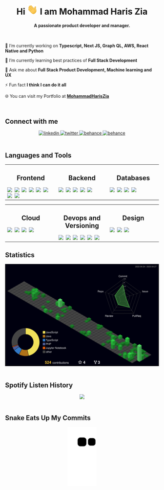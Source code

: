 <h1 align="center">Hi <img width="35" src="https://github.com/1999AZZAR/1999AZZAR/blob/main/resources/img/waving.gif"> I am Mohammad Haris Zia </h1>
<h4 align="center">A passionate product developer and manager.</h4>

<br/>

 <div>
      <p>🔭 I’m currently working on <b>Typescript, Next JS, Graph QL, AWS, React Native and Python</b></p>
      <p>🌱 I’m currently learning best practices of <b>Full Stack Development</b></p>
      <p>💬 Ask me about <b>Full Stack Product Development, Machine learning and UX</b></p>
      <p>⚡ Fun fact <b>I think I can do it all</b></p>
      <p>🌐 You can visit my Portfolio at <a href="https://mohammadhariszia.vercel.app" target="_blank"><b>MohammadHarisZia</b></a></p>
 </div>
 
<br/>
 
## Connect with me  
<div align="center">
  <a href="https://www.linkedin.com/in/mohammadhariszia/" target="_blank">
    <img src=https://img.shields.io/badge/linkedin-%231E77B5.svg?&style=for-the-badge&logo=linkedin&logoColor=white alt=linkedin style="margin-bottom: 5px;" />
  </a>
  <a href="https://twitter.com/MohammadHarisZ2" target="_blank">
    <img src=https://img.shields.io/badge/twitter-%2300acee.svg?&style=for-the-badge&logo=twitter&logoColor=white alt=twitter style="margin-bottom: 5px;" />
  </a>
  <a href=https://www.behance.net/muhammazia4 target="_blank">
    <img src=https://img.shields.io/badge/-Behance-blue?style=for-the-badge&logo=behance&logoColor=white alt=behance style="margin-bottom: 5px;" />
  </a>
  <a href="mailto:mohammadhariszia@gmail.com" target="_blank">
    <img src=https://img.shields.io/badge/Gmail-D14836?style=for-the-badge&logo=gmail&logoColor=white alt=behance style="margin-bottom: 5px;" />
  </a>
</div>  

<br/>

## Languages and Tools

<table>
 <tr>
  <td valign="top" width="33%">
    <h2 align="center">Frontend</h2>
    <span align="center">
     <img src=https://img.shields.io/badge/html5-%23E34F26.svg?style=for-the-badge&logo=html5&logoColor=white />&nbsp;
     <img src=https://img.shields.io/badge/css3-%231572B6.svg?style=for-the-badge&logo=css3&logoColor=white />&nbsp;
     <img src=https://img.shields.io/badge/react-%2320232a.svg?style=for-the-badge&logo=react&logoColor=%2361DAFB />&nbsp;
     <img src=https://img.shields.io/badge/redux-%23593d88.svg?style=for-the-badge&logo=redux&logoColor=white />&nbsp;
     <img src=https://img.shields.io/badge/react_native-%2320232a.svg?style=for-the-badge&logo=react&logoColor=%2361DAFB />&nbsp;
     <img src=https://img.shields.io/badge/Next-black?style=for-the-badge&logo=next.js&logoColor=white />&nbsp;
     <img src=https://img.shields.io/badge/Tailwind_CSS-38B2AC?style=for-the-badge&logo=tailwind-css&logoColor=white />&nbsp;
     <img src=https://img.shields.io/badge/bootstrap-%23563D7C.svg?style=for-the-badge&logo=bootstrap&logoColor=white/>&nbsp;
    </span>
  </td>
 
  <td valign="top" width="33%">
  <h2 align="center">Backend</h2>
  <span align="center">
   <img src=https://img.shields.io/badge/NODEJS-339933.svg?&style=for-the-badge&logo=node.js&logoColor=white />&nbsp;
   <img src=https://img.shields.io/badge/Express.js-404D59?style=for-the-badge />&nbsp;
   <img src=https://img.shields.io/badge/Flask-000000?style=for-the-badge&logo=flask&logoColor=white />&nbsp;
   <img src=https://img.shields.io/badge/-ApolloGraphQL-311C87?style=for-the-badge&logo=apollo-graphql/>&nbsp;
   <img src=https://img.shields.io/badge/laravel-%23FF2D20.svg?style=for-the-badge&logo=laravel&logoColor=white />&nbsp;
  </span>
 </td>
 
  <td valign="top" width="33%">
   <h2 align="center">Databases</h2>
    <span align="center">
     <img src=https://img.shields.io/badge/Prisma-3982CE?style=for-the-badge&logo=Prisma&logoColor=white />&nbsp;
     <img src=https://img.shields.io/badge/MongoDB-%234ea94b.svg?style=for-the-badge&logo=mongodb&logoColor=white />&nbsp;
     <img src=https://img.shields.io/badge/mysql-%2300f.svg?style=for-the-badge&logo=mysql&logoColor=white />&nbsp;
     <img src=https://img.shields.io/badge/Firebase-039BE5?style=for-the-badge&logo=Firebase&logoColor=white />&nbsp;
   </span>
  </td>
  </tr>
</table>
<table>
  <tr>
    <td valign="top" width="33%">
     <h2 align="center">Cloud</h2>
     <span class="note" align="center">
      <img src=https://img.shields.io/badge/AWS-%23FF9900.svg?style=for-the-badge&logo=amazon-aws&logoColor=white />&nbsp;
      <img src=https://img.shields.io/badge/heroku-%23430098.svg?style=for-the-badge&logo=heroku&logoColor=white />&nbsp;
      <img src=https://img.shields.io/badge/netlify-%23000000.svg?style=for-the-badge&logo=netlify&logoColor=#00C7B7 />&nbsp;
      <img src=https://img.shields.io/badge/vercel-%23000000.svg?style=for-the-badge&logo=vercel&logoColor=white />&nbsp;    
     </span>
    </td>
   <td valign="top" width="33%">
      <h2 align="center">Devops and Versioning</h2>
      <span class="note" align="center">
       <img src=https://img.shields.io/badge/docker-%230db7ed.svg?style=for-the-badge&logo=docker&logoColor=white />&nbsp;
       <img src=https://img.shields.io/badge/kubernetes-%23326ce5.svg?style=for-the-badge&logo=kubernetes&logoColor=white />&nbsp;
       <img src=https://img.shields.io/badge/jenkins-%232C5263.svg?style=for-the-badge&logo=jenkins&logoColor=white />&nbsp;
       <img src=https://img.shields.io/badge/github-%23121011.svg?style=for-the-badge&logo=github&logoColor=white />&nbsp;
       <img src=https://img.shields.io/badge/git-%23F05033.svg?style=for-the-badge&logo=git&logoColor=white />&nbsp;
       <img src=https://img.shields.io/badge/github%20actions-%232671E5.svg?style=for-the-badge&logo=githubactions&logoColor=white />&nbsp;
      </span>
     </td>
    <td valign="top" width="33%">
      <h2 align="center">Design</h2>
      <span class="note" align="center">
       <img src=https://img.shields.io/badge/figma-%23F24E1E.svg?style=for-the-badge&logo=figma&logoColor=white />&nbsp;
       <img src=https://img.shields.io/badge/Adobe%20XD-470137?style=for-the-badge&logo=Adobe%20XD&logoColor=#FF61F6 />&nbsp;
       <img src=https://img.shields.io/badge/adobe%20illustrator-%23FF9A00.svg?style=for-the-badge&logo=adobe%20illustrator&logoColor=white/>&nbsp;
      </span>
     </td>
  </tr>
</table>

## Statistics
<div align="center">
  <a href="https://github.com/MohammadHarisZia/MohammadHarisZia/blob/main/profile-3d-contrib/profile-night-green.svg">
    <img src="https://github.com/MohammadHarisZia/MohammadHarisZia/blob/main/profile-3d-contrib/profile-night-green.svg" alt="Mohammad Haris Zia Contribution Graph">
  </a>
</div>  
    
<br/>  

## Spotify Listen History
<div align="center">
    <img src="https://spotify-github-profile.vercel.app/api/view?uid=ckyxmux1folfh6g5l0cm783kg&cover_image=true&theme=default&show_offline=false&background_color=121212&interchange=false" />
</div>  

<br/>  
    
## Snake Eats Up My Commits
<div align="center">
    <a href="https://github.com/MohammadHarisZia">
        <img  src="https://github.com/MohammadHarisZia/MohammadHarisZia/raw/output/github-contribution-grid-snake.svg" alt="snake" />
    </a>
</div>
